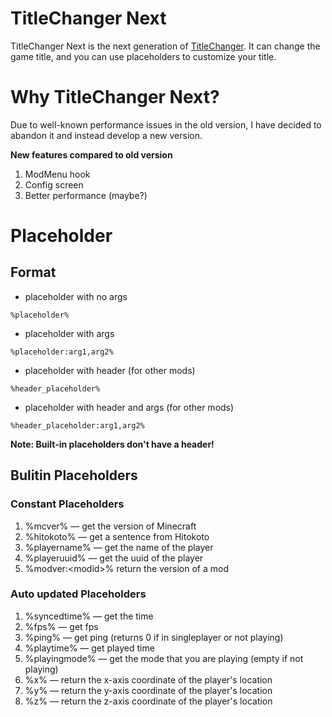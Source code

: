 # TitleChanger Next
TitleChanger Next is the next generation of [TitleChanger](https://modrinth.com/mod/mctitlechanger).
It can change the game title, and you can use placeholders to customize your title.

# Why TitleChanger Next?
Due to well-known performance issues in the old version, I have decided to abandon it and instead develop a new version.

**New features compared to old version**
1. ModMenu hook
2. Config screen
3. Better performance (maybe?)

# Placeholder
## Format
* placeholder with no args
```
%placeholder%
```

* placeholder with args
```
%placeholder:arg1,arg2%
```

* placeholder with header (for other mods)
```
%header_placeholder%
```

* placeholder with header and args (for other mods)
```
%header_placeholder:arg1,arg2%
```

**Note: Built-in placeholders don't have a header!**
## Bulitin Placeholders
### Constant Placeholders
1. %mcver% — get the version of Minecraft
2. %hitokoto% — get a sentence from Hitokoto
4. %playername% — get the name of the player
5. %playeruuid% — get the uuid of the player
6. %modver:\<modid\>% return the version of a mod

### Auto updated Placeholders
1. %syncedtime% — get the time
2. %fps% — get fps
3. %ping% — get ping (returns 0 if in singleplayer or not playing)
4. %playtime% — get played time
5. %playingmode% — get the mode that you are playing (empty if not playing)
6. %x% — return the x-axis coordinate of the player's location
7. %y% — return the y-axis coordinate of the player's location
8. %z% — return the z-axis coordinate of the player's location
